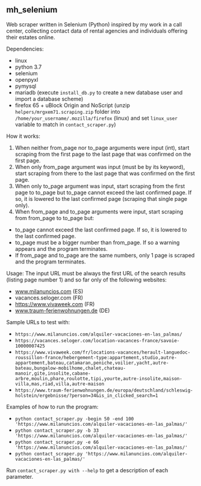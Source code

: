 ## mh_selenium

Web scraper written in Selenium (Python) inspired by my work in a call center, collecting contact data of rental 
agencies and individuals offering their estates online.

Dependencies:
- linux
- python 3.7
- selenium
- openpyxl
- pymysql
- mariadb (execute `install_db.py` to create a new database user and import a database scheme)
- firefox 65 + uBlock Origin and NoScript (unzip `helpers/mrgxem71.scraping.zip` folder into 
`/home/your_username/.mozilla/firefox` (linux) and set `linux_user` variable to match in `contact_scraper.py`)

How it works:
1. When neither from_page nor to_page arguments were input (int), start scraping from the first page to the last page 
that was confirmed on the first page.
2. When only from_page argument was input (must be by its keyword), start scraping from there to the last page that was
 confirmed on the first page.
3. When only to_page argument was input, start scraping from the first page to to_page but to_page cannot exceed the 
last confirmed page. If so, it is lowered to the last confirmed page (scraping that single page only).
4. When from_page and to_page arguments were input, start scraping from from_page to to_page but:
- to_page cannot exceed the last confirmed page. If so, it is lowered to the last confirmed page.
- to_page must be a bigger number than from_page. If so a warning appears and the program terminates.
- If from_page and to_page are the same numbers, only 1 page is scraped and the program terminates.
     
Usage:
The input URL must be always the first URL of the search results (listing page number 1) and so far only of the 
following websites:
- www.milanuncios.com (ES)
- vacances.seloger.com (FR)
- https://www.vivaweek.com (FR)
- www.traum-ferienwohnungen.de (DE)

Sample URLs to test with:
- `https://www.milanuncios.com/alquiler-vacaciones-en-las_palmas/`
- `https://vacances.seloger.com/location-vacances-france/savoie-10000007425`
- `https://www.vivaweek.com/fr/locations-vacances/herault-languedoc-roussillon-france/hebergement-type:appartement,studio,autre-appartement,bateau,catamaran,peniche,voilier,yacht,autre-bateau,bungalow-mobilhome,chalet,chateau-manoir,gite,insolite,cabane-arbre,moulin,phare,roulotte,tipi,yourte,autre-insolite,maison-villa,mas,riad,villa,autre-maison`
- `https://www.traum-ferienwohnungen.de/europa/deutschland/schleswig-holstein/ergebnisse/?person=34&is_in_clicked_search=1`

Examples of how to run the program:
- `python contact_scraper.py -begin 50 -end 100 'https://www.milanuncios.com/alquiler-vacaciones-en-las_palmas/'`
- `python contact_scraper.py -b 33 'https://www.milanuncios.com/alquiler-vacaciones-en-las_palmas/'`
- `python contact_scraper.py -e 66 'https://www.milanuncios.com/alquiler-vacaciones-en-las_palmas/'`
- `python contact_scraper.py 'https://www.milanuncios.com/alquiler-vacaciones-en-las_palmas/'`

Run `contact_scraper.py with --help` to get a description of each parameter.
